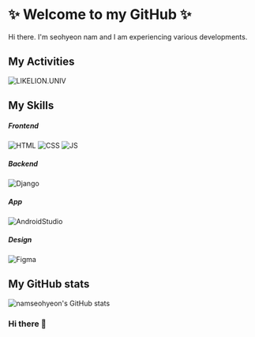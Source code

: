 <h1>✨ Welcome to my GitHub ✨</h1>

<p>Hi there. I'm seohyeon nam and I am experiencing various developments.</p>

<h2>My Activities</h2>

![LIKELION.UNIV](http://is.am/5ywn)<br>
  
  
<h2>My Skills</h2>

<h5>Frontend</h5>

![HTML](https://img.shields.io/badge/HTML-E34F26?style=flat-square&logo=html5&logoColor=white)
![CSS](https://img.shields.io/badge/CSS-1572B6?style=flat-square&logo=css3&logoColor=white)
![JS](https://img.shields.io/badge/JavaScript-F7DF1E?style=flat-square&logo=javascript&logoColor=black)

<h5>Backend</h5>

![Django](https://img.shields.io/badge/Django-092E20?style=flat-square&logo=django&logoColor=white)
<h5>App</h5>

![AndroidStudio](https://img.shields.io/badge/Android%20Studio-020202?style=flat-square&logo=android%20studio&logoColor=#46d484)
<h5>Design</h5>

![Figma](https://img.shields.io/badge/Figma-020202?style=flat-square&logo=Figma&logoColor=)

<h2>My GitHub stats</h2>

![namseohyeon's GitHub stats](https://github-readme-stats.vercel.app/api?username=namseohyeon&show_icons=true&theme=radical)
  
### Hi there 👋

<!--
**namseohyeon/namseohyeon** is a ✨ _special_ ✨ repository because its `README.md` (this file) appears on your GitHub profile.

Here are some ideas to get you started:

- 🔭 I’m currently working on ...
- 🌱 I’m currently learning ...
- 👯 I’m looking to collaborate on ...
- 🤔 I’m looking for help with ...
- 💬 Ask me about ...
- 📫 How to reach me: ...
- 😄 Pronouns: ...
- ⚡ Fun fact: ...
-->
